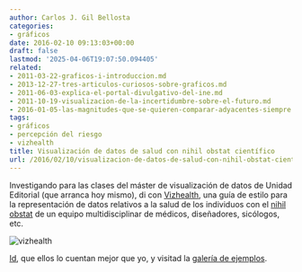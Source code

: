 ```yaml
---
author: Carlos J. Gil Bellosta
categories:
- gráficos
date: 2016-02-10 09:13:03+00:00
draft: false
lastmod: '2025-04-06T19:07:50.094405'
related:
- 2011-03-22-graficos-i-introduccion.md
- 2013-12-27-tres-articulos-curiosos-sobre-graficos.md
- 2011-06-03-explica-el-portal-divulgativo-del-ine.md
- 2011-10-19-visualizacion-de-la-incertidumbre-sobre-el-futuro.md
- 2016-01-05-las-magnitudes-que-se-quieren-comparar-adyacentes-siempre.md
tags:
- gráficos
- percepción del riesgo
- vizhealth
title: Visualización de datos de salud con nihil obstat científico
url: /2016/02/10/visualizacion-de-datos-de-salud-con-nihil-obstat-cientifico/
---
```


Investigando para las clases del máster de visualización de datos de Unidad Editorial (que arranca hoy mismo), di con [Vizhealth](http://www.vizhealth.org/), una guía de estilo para la representación de datos relativos a la salud de los individuos con el [nihil obstat](https://es.wikipedia.org/wiki/Nihil_obstat) de un equipo multidisciplinar de médicos, diseñadores, sicólogos, etc.

![vizhealth](/wp-uploads/2016/02/vizhealth.png#center)

[Id](http://www.vizhealth.org/), que ellos lo cuentan mejor que yo, y visitad la [galería de ejemplos](http://www.vizhealth.org/gallery/).
